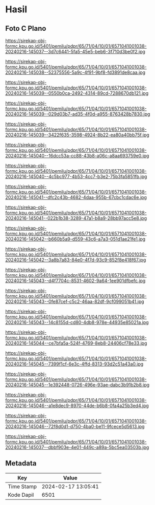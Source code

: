 # Hasil

## Foto C Plano

https://sirekap-obj-formc.kpu.go.id/5401/pemilu/pdpr/65/71/04/10/01/6571041001038-20240216-145037--3d7c6441-5fa5-45e5-beb6-3f710d3be0f2.jpg

https://sirekap-obj-formc.kpu.go.id/5401/pemilu/pdpr/65/71/04/10/01/6571041001038-20240216-145038--52375556-5a9c-4f91-9bf8-fd3891de8caa.jpg

https://sirekap-obj-formc.kpu.go.id/5401/pemilu/pdpr/65/71/04/10/01/6571041001038-20240216-145039--0550b0ca-2492-4314-89cd-7288670db121.jpg

https://sirekap-obj-formc.kpu.go.id/5401/pemilu/pdpr/65/71/04/10/01/6571041001038-20240216-145039--029d03b7-ad35-4f0d-a955-8763428b7830.jpg

https://sirekap-obj-formc.kpu.go.id/5401/pemilu/pdpr/65/71/04/10/01/6571041001038-20240216-145039--3422f635-3598-4924-8b22-ea80a40bb75f.jpg

https://sirekap-obj-formc.kpu.go.id/5401/pemilu/pdpr/65/71/04/10/01/6571041001038-20240216-145040--16dcc53a-cc88-43b8-a06c-a8aa693759e0.jpg

https://sirekap-obj-formc.kpu.go.id/5401/pemilu/pdpr/65/71/04/10/01/6571041001038-20240216-145040--4c5bc977-4b53-4cc7-b3e2-75b3fa5851fb.jpg

https://sirekap-obj-formc.kpu.go.id/5401/pemilu/pdpr/65/71/04/10/01/6571041001038-20240216-145041--dfc2c43b-4682-4daa-955b-67cbc1cdac6e.jpg

https://sirekap-obj-formc.kpu.go.id/5401/pemilu/pdpr/65/71/04/10/01/6571041001038-20240216-145041--022b1b38-3289-47a1-b8a9-28bb97acc5e8.jpg

https://sirekap-obj-formc.kpu.go.id/5401/pemilu/pdpr/65/71/04/10/01/6571041001038-20240216-145042--b660b5a9-d559-43c6-a7a3-051d1ae21fe1.jpg

https://sirekap-obj-formc.kpu.go.id/5401/pemilu/pdpr/65/71/04/10/01/6571041001038-20240216-145042--3a8b7a83-84e0-4f7d-93c9-852f8e418f67.jpg

https://sirekap-obj-formc.kpu.go.id/5401/pemilu/pdpr/65/71/04/10/01/6571041001038-20240216-145043--d4f7704c-8531-4602-9a64-1ee901dfbefc.jpg

https://sirekap-obj-formc.kpu.go.id/5401/pemilu/pdpr/65/71/04/10/01/6571041001038-20240216-145043--0fe87cef-c5c2-46aa-82df-9cf099051b41.jpg

https://sirekap-obj-formc.kpu.go.id/5401/pemilu/pdpr/65/71/04/10/01/6571041001038-20240216-145043--14c8155d-cd80-4db8-978e-44935e85021a.jpg

https://sirekap-obj-formc.kpu.go.id/5401/pemilu/pdpr/65/71/04/10/01/6571041001038-20240216-145044--ce7bfa5a-524f-4769-8eb8-24406cf78e33.jpg

https://sirekap-obj-formc.kpu.go.id/5401/pemilu/pdpr/65/71/04/10/01/6571041001038-20240216-145045--7399f1cf-6e3c-4ffd-8313-93d2c51a43a0.jpg

https://sirekap-obj-formc.kpu.go.id/5401/pemilu/pdpr/65/71/04/10/01/6571041001038-20240216-145045--1e392448-0726-496e-93ae-dabc3b91b2b8.jpg

https://sirekap-obj-formc.kpu.go.id/5401/pemilu/pdpr/65/71/04/10/01/6571041001038-20240216-145046--a1e8dec9-8970-44de-b6b8-0fa4a25b3ed4.jpg

https://sirekap-obj-formc.kpu.go.id/5401/pemilu/pdpr/65/71/04/10/01/6571041001038-20240216-145046--72f8d0d1-d750-4ba0-be11-9fcece5d5613.jpg

https://sirekap-obj-formc.kpu.go.id/5401/pemilu/pdpr/65/71/04/10/01/6571041001038-20240216-145037--dbbf903e-4e01-449c-a89a-5bc5ea03503b.jpg


## Metadata

| Key        | Value               |
| ---------- | ------------------- |
| Time Stamp | 2024-02-17 13:05:41 |
| Kode Dapil | 6501                |



